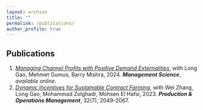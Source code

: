 ```yaml
---
layout: archive
title: ""
permalink: /publications/
author_profile: true
---
```


## Publications
1. [*Managing Channel Profits with Positive Demand Externalities*](https://pubsonline.informs.org/doi/pdf/10.1287/mnsc.2021.00008?casa_token=P09Wbm_9uSIAAAAA:UOWUdl91oMoi9XeFtA8DPjs5w957Hs1PqIsLmsd4frEns5igexn558QPpRZLlFrvu_8t8HMO3to), with Long Gao, Mehmet Gumus, Barry Mishra, 2024. ***Management Science***, *available online*.
2. [*Dynamic Incentives for Sustainable Contract Farming*](https://onlinelibrary.wiley.com/doi/abs/10.1111/poms.13956), with Wei Zhang, Long Gao, Mohammad Zolghadr, Mohsen El Hafsi, 2023. ***Production & Operations Management***, 32(7), 2049-2067.


